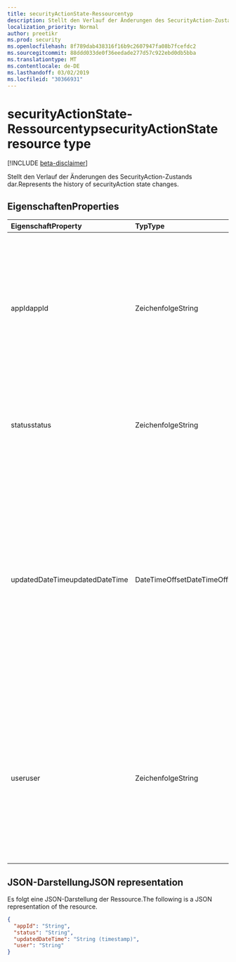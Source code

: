 ```yaml
---
title: securityActionState-Ressourcentyp
description: Stellt den Verlauf der Änderungen des SecurityAction-Zustands dar.
localization_priority: Normal
author: preetikr
ms.prod: security
ms.openlocfilehash: 8f789dab438316f16b9c2607947fa08b7fcefdc2
ms.sourcegitcommit: 88ddd033de0f36eedade277d57c922ebd0db5bba
ms.translationtype: MT
ms.contentlocale: de-DE
ms.lasthandoff: 03/02/2019
ms.locfileid: "30366931"
---
```

# <a name="securityactionstate-resource-type"></a><span data-ttu-id="46950-103">securityActionState-Ressourcentyp</span><span class="sxs-lookup"><span data-stu-id="46950-103">securityActionState resource type</span></span>

[!INCLUDE [beta-disclaimer](../../includes/beta-disclaimer.md)]

<span data-ttu-id="46950-104">Stellt den Verlauf der Änderungen des SecurityAction-Zustands dar.</span><span class="sxs-lookup"><span data-stu-id="46950-104">Represents the history of securityAction state changes.</span></span>

## <a name="properties"></a><span data-ttu-id="46950-105">Eigenschaften</span><span class="sxs-lookup"><span data-stu-id="46950-105">Properties</span></span>

| <span data-ttu-id="46950-106">Eigenschaft</span><span class="sxs-lookup"><span data-stu-id="46950-106">Property</span></span>     | <span data-ttu-id="46950-107">Typ</span><span class="sxs-lookup"><span data-stu-id="46950-107">Type</span></span>        | <span data-ttu-id="46950-108">Beschreibung</span><span class="sxs-lookup"><span data-stu-id="46950-108">Description</span></span> |
|:-------------|:------------|:------------|
|<span data-ttu-id="46950-109">appId</span><span class="sxs-lookup"><span data-stu-id="46950-109">appId</span></span>|<span data-ttu-id="46950-110">Zeichenfolge</span><span class="sxs-lookup"><span data-stu-id="46950-110">String</span></span>|<span data-ttu-id="46950-111">Die Anwendungs-ID der aufrufenden Anwendung, die ein Update (PATCH) an die Aktion gesendet hat.</span><span class="sxs-lookup"><span data-stu-id="46950-111">The Application ID of the calling application that submitted an update (PATCH) to the action.</span></span> <span data-ttu-id="46950-112">Der `appId` sollte aus dem auth-Token extrahiert und nicht manuell von der aufrufenden Anwendung eingegeben werden.</span><span class="sxs-lookup"><span data-stu-id="46950-112">The `appId` should be extracted from the auth token and not entered manually by the calling application.</span></span>|
|<span data-ttu-id="46950-113">status</span><span class="sxs-lookup"><span data-stu-id="46950-113">status</span></span>|<span data-ttu-id="46950-114">Zeichenfolge</span><span class="sxs-lookup"><span data-stu-id="46950-114">String</span></span>| <span data-ttu-id="46950-115">Status der SecurityAction in diesem Update.</span><span class="sxs-lookup"><span data-stu-id="46950-115">Status of the securityAction in this update.</span></span> <span data-ttu-id="46950-116">Mögliche Werte: `NotStarted`, `Running`, `Completed`, `Failed`.</span><span class="sxs-lookup"><span data-stu-id="46950-116">Possible values are: `NotStarted`, `Running`, `Completed`, `Failed`.</span></span>|
|<span data-ttu-id="46950-117">updatedDateTime</span><span class="sxs-lookup"><span data-stu-id="46950-117">updatedDateTime</span></span>|<span data-ttu-id="46950-118">DateTimeOffset</span><span class="sxs-lookup"><span data-stu-id="46950-118">DateTimeOffset</span></span>| <span data-ttu-id="46950-119">Timestamp, als der Actionstate wurden aktualisiert wurde.</span><span class="sxs-lookup"><span data-stu-id="46950-119">Timestamp when the actionState was updated.</span></span> <span data-ttu-id="46950-120">Der Timestamp-Typ stellt die Datums- und Uhrzeitinformationen mithilfe des ISO 8601-Formats dar und wird immer in UTC-Zeit angegeben.</span><span class="sxs-lookup"><span data-stu-id="46950-120">The Timestamp type represents date and time information using ISO 8601 format and is always in UTC time.</span></span> <span data-ttu-id="46950-121">Mitternacht UTC-Zeit am 1. Januar 2014 würde z. B. wie folgt aussehen: `'2014-01-01T00:00:00Z'`</span><span class="sxs-lookup"><span data-stu-id="46950-121">For example, midnight UTC on Jan 1, 2014 would look like this: `'2014-01-01T00:00:00Z'`</span></span>|
|<span data-ttu-id="46950-122">user</span><span class="sxs-lookup"><span data-stu-id="46950-122">user</span></span>|<span data-ttu-id="46950-123">Zeichenfolge</span><span class="sxs-lookup"><span data-stu-id="46950-123">String</span></span>|<span data-ttu-id="46950-124">Der Benutzerprinzipalname des angemeldeten Benutzers, der ein Update (PATCH) an die Aktion gesendet hat.</span><span class="sxs-lookup"><span data-stu-id="46950-124">The user principal name of the signed-in user that submitted an update (PATCH) to the action.</span></span> <span data-ttu-id="46950-125">Der `user` sollte aus dem auth-Token extrahiert und nicht manuell von der aufrufenden Anwendung eingegeben werden.</span><span class="sxs-lookup"><span data-stu-id="46950-125">The `user` should be extracted from the auth token and not entered manually by the calling application.</span></span>|

## <a name="json-representation"></a><span data-ttu-id="46950-126">JSON-Darstellung</span><span class="sxs-lookup"><span data-stu-id="46950-126">JSON representation</span></span>

<span data-ttu-id="46950-127">Es folgt eine JSON-Darstellung der Ressource.</span><span class="sxs-lookup"><span data-stu-id="46950-127">The following is a JSON representation of the resource.</span></span>

<!-- {
  "blockType": "resource",
  "optionalProperties": [

  ],
  "@odata.type": "microsoft.graph.securityActionState",
  "baseType": null
}-->

```json
{
  "appId": "String",
  "status": "String",
  "updatedDateTime": "String (timestamp)",
  "user": "String"
}
```

<!-- uuid: 16cd6b66-4b1a-43a1-adaf-3a886856ed98
2019-02-04 14:57:30 UTC -->
<!-- {
  "type": "#page.annotation",
  "description": "securityActionState resource",
  "keywords": "",
  "section": "documentation",
  "tocPath": ""
}-->
